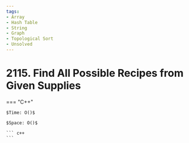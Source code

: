```yaml
---
tags:
- Array
- Hash Table
- String
- Graph
- Topological Sort
- Unsolved
---
```



# 2115. Find All Possible Recipes from Given Supplies

=== "C++"

    $Time: O()$

    $Space: O()$

    ``` c++
    ```
